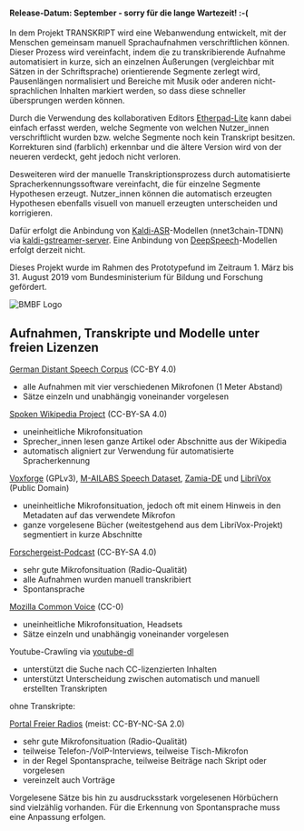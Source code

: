 #### Release-Datum: September - sorry für die lange Wartezeit! :-(

In dem Projekt TRANSKRIPT wird eine Webanwendung entwickelt, mit der Menschen gemeinsam manuell Sprachaufnahmen verschriftlichen können. Dieser Prozess wird vereinfacht, indem die zu transkribierende Aufnahme automatisiert in kurze, sich an einzelnen Äußerungen (vergleichbar mit Sätzen in der Schriftsprache) orientierende Segmente zerlegt wird, Pausenlängen normalisiert und Bereiche mit Musik oder anderen nicht-sprachlichen Inhalten markiert werden, so dass diese schneller übersprungen werden können.

Durch die Verwendung des kollaborativen Editors [Etherpad-Lite](https://github.com/ether/etherpad-lite) kann dabei einfach erfasst werden, welche Segmente von welchen Nutzer_innen verschriftlicht wurden bzw. welche Segmente noch kein Transkript besitzen. Korrekturen sind (farblich) erkennbar und die ältere Version wird von der neueren verdeckt, geht jedoch nicht verloren.

Desweiteren wird der manuelle Transkriptionsprozess durch automatisierte Spracherkennungssoftware vereinfacht, die für einzelne Segmente Hypothesen erzeugt. Nutzer_innen können die automatisch erzeugten Hypothesen ebenfalls visuell von manuell erzeugten unterscheiden und korrigieren.

Dafür erfolgt die Anbindung von [Kaldi-ASR](https://github.com/kaldi-asr/kaldi)-Modellen (nnet3chain-TDNN) via [kaldi-gstreamer-server](https://github.com/alumae/kaldi-gstreamer-server). Eine Anbindung von [DeepSpeech](https://github.com/mozilla/DeepSpeech/)-Modellen erfolgt derzeit nicht.

Dieses Projekt wurde im Rahmen des Prototypefund im Zeitraum 1. März bis 31. August 2019 vom Bundesministerium für Bildung und Forschung gefördert.

![BMBF Logo](BMBF_gefoerdert_2017_en.svg "BMBF Logo")

## Aufnahmen, Transkripte und Modelle unter freien Lizenzen


[German Distant Speech Corpus](https://github.com/uhh-lt/kaldi-tuda-de/) (CC-BY 4.0)

  * alle Aufnahmen mit vier verschiedenen Mikrofonen (1 Meter Abstand)
  * Sätze einzeln und unabhängig voneinander vorgelesen

[Spoken Wikipedia Project](https://nats.gitlab.io/swc/) (CC-BY-SA 4.0)

  * uneinheitliche Mikrofonsituation
  * Sprecher_innen lesen ganze Artikel oder Abschnitte aus der Wikipedia
  * automatisch aligniert zur Verwendung für automatisierte Spracherkennung

[Voxforge](http://www.voxforge.org/de/Downloads) (GPLv3), [M-AILABS Speech Dataset](https://www.caito.de/2019/01/the-m-ailabs-speech-dataset/), [Zamia-DE](https://goofy.zamia.org/zamia-speech/corpora/zamia_de/) und [LibriVox](https://librivox.org) (Public Domain)

  * uneinheitliche Mikrofonsituation, jedoch oft mit einem Hinweis in den Metadaten auf das verwendete Mikrofon
  * ganze vorgelesene Bücher (weitestgehend aus dem LibriVox-Projekt) segmentiert in kurze Abschnitte

[Forschergeist-Podcast](https://forschergeist.de/archiv/) (CC-BY-SA 4.0)

  * sehr gute Mikrofonsituation (Radio-Qualität)
  * alle Aufnahmen wurden manuell transkribiert
  * Spontansprache

[Mozilla Common Voice](https://voice.mozilla.org/de/datasets) (CC-0)

  * uneinheitliche Mikrofonsituation, Headsets
  * Sätze einzeln und unabhängig voneinander vorgelesen

Youtube-Crawling via [youtube-dl](https://github.com/rg3/youtube-dl)

  * unterstützt die Suche nach CC-lizenzierten Inhalten
  * unterstützt Unterscheidung zwischen automatisch und manuell erstellten Transkripten

ohne Transkripte:

[Portal Freier Radios](https://www.freie-radios.net/portal/archiv.php) (meist: CC-BY-NC-SA 2.0)

  * sehr gute Mikrofonsituation (Radio-Qualität)
  * teilweise Telefon-/VoIP-Interviews, teilweise Tisch-Mikrofon
  * in der Regel Spontansprache, teilweise Beiträge nach Skript oder vorgelesen
  * vereinzelt auch Vorträge

Vorgelesene Sätze bis hin zu ausdrucksstark vorgelesenen Hörbüchern sind vielzählig vorhanden. Für die Erkennung von Spontansprache muss eine Anpassung erfolgen.
